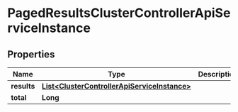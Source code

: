 

# PagedResultsClusterControllerApiServiceInstance


## Properties

| Name | Type | Description | Notes |
|------------ | ------------- | ------------- | -------------|
|**results** | [**List&lt;ClusterControllerApiServiceInstance&gt;**](ClusterControllerApiServiceInstance.md) |  |  |
|**total** | **Long** |  |  |



